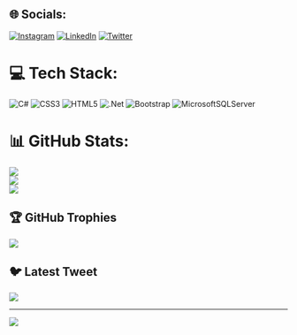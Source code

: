 
## 🌐 Socials:
[![Instagram](https://img.shields.io/badge/Instagram-%23E4405F.svg?logo=Instagram&logoColor=white)](https://instagram.com/ertrleren) [![LinkedIn](https://img.shields.io/badge/LinkedIn-%230077B5.svg?logo=linkedin&logoColor=white)](https://linkedin.com/in/ertrleren) [![Twitter](https://img.shields.io/badge/Twitter-%231DA1F2.svg?logo=Twitter&logoColor=white)](https://twitter.com/ertrleren) 

# 💻 Tech Stack:
![C#](https://img.shields.io/badge/c%23-%23239120.svg?style=plastic&logo=c-sharp&logoColor=white) ![CSS3](https://img.shields.io/badge/css3-%231572B6.svg?style=plastic&logo=css3&logoColor=white) ![HTML5](https://img.shields.io/badge/html5-%23E34F26.svg?style=plastic&logo=html5&logoColor=white) ![.Net](https://img.shields.io/badge/.NET-5C2D91?style=plastic&logo=.net&logoColor=white) ![Bootstrap](https://img.shields.io/badge/bootstrap-%23563D7C.svg?style=plastic&logo=bootstrap&logoColor=white) ![MicrosoftSQLServer](https://img.shields.io/badge/Microsoft%20SQL%20Sever-CC2927?style=plastic&logo=microsoft%20sql%20server&logoColor=white)
# 📊 GitHub Stats:
![](https://github-readme-stats.vercel.app/api?username=ertrleren&theme=radical&hide_border=false&include_all_commits=true&count_private=true)<br/>
![](https://github-readme-streak-stats.herokuapp.com/?user=ertrleren&theme=radical&hide_border=false)<br/>
![](https://github-readme-stats.vercel.app/api/top-langs/?username=ertrleren&theme=radical&hide_border=false&include_all_commits=true&count_private=true&layout=compact)

## 🏆 GitHub Trophies
![](https://github-profile-trophy.vercel.app/?username=ertrleren&theme=radical&no-frame=false&no-bg=true&margin-w=4)

## 🐦 Latest Tweet
[![](https://gtce.itsvg.in/api?username=ertrleren)](https://github.com/VishwaGauravIn/github-twitter-card-embed)

---
[![](https://visitcount.itsvg.in/api?id=ertrleren&icon=0&color=0)](https://visitcount.itsvg.in)

<!-- Proudly created with GPRM ( https://gprm.itsvg.in ) -->
